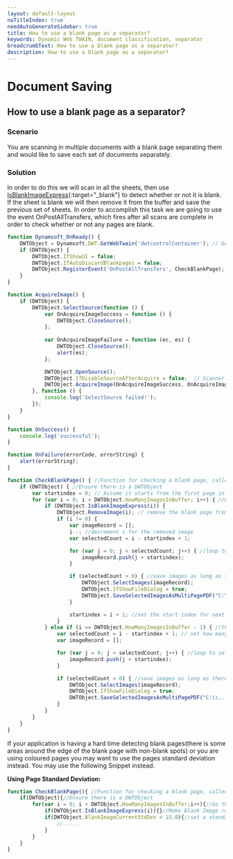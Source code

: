 ```yaml
---
layout: default-layout
noTitleIndex: true
needAutoGenerateSidebar: true
title: How to use a blank page as a separator?
keywords: Dynamic Web TWAIN, document classification, separator
breadcrumbText: How to use a blank page as a separator?
description: How to use a blank page as a separator?
---
```


# Document Saving

## How to use a blank page as a separator?

### Scenario

You are scanning in multiple documents with a blank page separating them and would like to save each set of documents separately.

### Solution

In order to do this we will scan in all the sheets, then use [IsBlankImageExpress](/_articles/info/api/WebTwain_Buffer.md#isblankimageexpress){:target="_blank"} to detect whether or not it is blank. If the sheet is blank we will then remove it from the buffer and save the previous set of sheets. In order to accomplish this task we are going to use the event OnPostAllTransfers, which fires after all scans are complete in order to check whether or not any pages are blank.

```javascript
function Dynamsoft_OnReady() { 
    DWTObject = Dynamsoft.DWT.GetWebTwain('dwtcontrolContainer'); // Get the Dynamic Web TWAIN object that is embedded in the div with id 'dwtcontrolContainer' 
    if (DWTObject) { 
        DWTObject.IfShowUI = false;
        DWTObject.IfAutoDiscardBlankpages = false;
        DWTObject.RegisterEvent('OnPostAllTransfers', CheckBlankPage); //Register the OnPostAllTransfers event that will be called after all scanning is complete 
    } 
}

function AcquireImage() {
    if (DWTObject) {
        DWTObject.SelectSource(function () {					
            var OnAcquireImageSuccess = function () {
                DWTObject.CloseSource();
            };
            
            var OnAcquireImageFailure = function (ec, es) {
                DWTObject.CloseSource();
                alert(es);
            };

            DWTObject.OpenSource();
            DWTObject.IfDisableSourceAfterAcquire = false;	// Scanner source will be disabled/closed automatically after the scan. 
            DWTObject.AcquireImage(OnAcquireImageSuccess, OnAcquireImageFailure);
        }, function () {
            console.log('SelectSource failed!');
        });
    }
}

function OnSuccess() {
    console.log('successful');
}

function OnFailure(errorCode, errorString) {
    alert(errorString);
}

function CheckBlankPage() { //Function for checking a blank page, called when OnPostAllTransfers is triggered
    if (DWTObject) { //Ensure there is a DWTObject
        var startindex = 0; // Assume it starts from the first page in the buffer.
        for (var i = 0; i < DWTObject.HowManyImagesInBuffer; i++) { //Go through each image in the buffer.
            if (DWTObject.IsBlankImageExpress(i)) {
                DWTObject.RemoveImage(i); // remove the blank page from the buffer.
                if (i != 0) {
                    var imageRecord = [];
                    i--; //decrement i for the removed image
                    var selectedCount = i - startindex + 1;

                    for (var j = 0; j < selectedCount; j++) { //loop to select all images from previous blank to current
                        imageRecord.push(j + startindex);
                    }

                    if (selectedCount > 0) { //save images as long as there are some in the selection
                        DWTObject.SelectImages(imageRecord);
                        DWTObject.IfShowFileDialog = true;
                        DWTObject.SaveSelectedImagesAsMultiPagePDF("C:\\....", OnSuccess, OnFailure); //PLEASE CHANGE THIS FILE PATH (The first parameter)
                    }

                    startindex = i + 1; //set the start index for next search 1 higher than current page
                }
            } else if (i == DWTObject.HowManyImagesInBuffer - 1) { //the last few images are not blank
                var selectedCount = i - startindex + 1; // set how many images are selected
                var imageRecord = [];

                for (var j = 0; j < selectedCount; j++) { //loop to select all images from previous blank to current
                    imageRecord.push(j + startindex);
                }

                if (selectedCount > 0) { //save images as long as there are some in the selection
                    DWTObject.SelectImages(imageRecord);
                    DWTObject.IfShowFileDialog = true;
                    DWTObject.SaveSelectedImagesAsMultiPagePDF("C:\\...", OnSuccess, OnFailure); //PLEASE CHANGE THIS FILE PATH (The first parameter)
                }
            }
        }
    }
}
```

If your application is having a hard time detecting blank pages(there is some areas around the edge of the blank page with non-blank spots) or you are using coloured pages you may want to use the pages standard deviation instead. You may use the following Snippet instead. 

**Using Page Standard Deviation:**

```javascript
function CheckBlankPage(){ //Function for checking a blank page, called when OnPostAllTransfers is triggered 
    if(DWTObject){//Ensure there is a DWTObject 
        for(var i = 0; i < DWTObject.HowManyImagesInBuffer;i++){//Go through each image in the buffer. 
            if(DWTObject.IsBlankImageExpress(i)){}//Make Blank Image run, but do not use the result 
            if(DWTObject.BlankImageCurrentStdDev < 15.0){//set a standard deviation for the program to use
                //......
            } 
        } 
    } 
}
```
